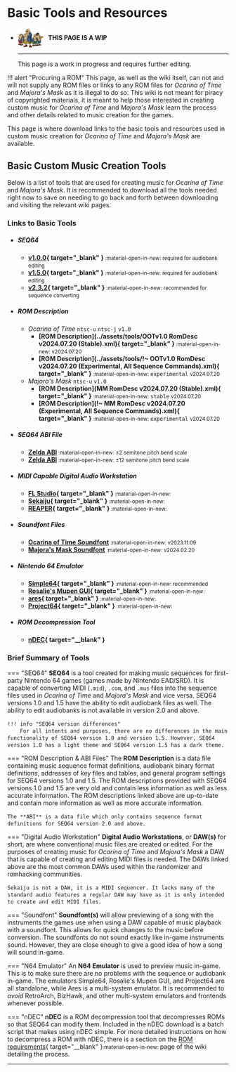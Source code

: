 # Basic Tools and Resources

<div class="grid cards" markdown>

-   <img style="width:58.5px; height:auto; vertical-align: middle;" src="../../assets/images/carpenters.png"> <b>&nbsp;&nbsp;THIS PAGE IS A WIP</b>
  
    ---

    This page is a work in progress and requires further editing.

</div>

<style>
  .md-typeset h5 {
    font-size: .7rem;
    color: var(--md-typeset-color);
    margin: 0;
    text-transform: none;
  }
</style>

!!! alert "Procuring a ROM"
    This page, as well as the wiki itself, can not and will not supply any ROM files or links to any ROM files for *Ocarina of Time* and *Majora's Mask* as it is illegal to do so. This wiki is not meant for piracy of copyrighted materials, it is meant to help those interested in creating custom music for *Ocarina of Time* and *Majora's Mask* learn the process and other details related to music creation for the games.

This page is where download links to the basic tools and resources used in custom music creation for *Ocarina of Time* and *Majora's Mask* are available.

## Basic Custom Music Creation Tools
Below is a list of tools that are used for creating music for *Ocarina of Time* and *Majora's Mask*. It is recommended to download all the tools needed right now to save on needing to go back and forth between downloading and visiting the relevant wiki pages.

### Links to Basic Tools
- ##### **SEQ64**
    - **[v1.0.0](https://github.com/sauraen/seq64/releases/tag/V1.0){ target="_blank" }**<small> :material-open-in-new: </small><small>required for audiobank editing</small>
    - **[v1.5.0](https://github.com/sauraen/seq64/releases/tag/V1.5){ target="_blank" }**<small> :material-open-in-new: </small><small>required for audiobank editing</small>
    - **[v2.3.2](https://github.com/sauraen/seq64/releases/tag/2.3.2){ target="_blank" }**<small> :material-open-in-new: </small><small>recommended for sequence converting</small>
- ##### **ROM Description**
    - *Ocarina of Time* `ntsc-u` `ntsc-j` `v1.0`
        - **[ROM Description](../assets/tools/OOTv1.0 RomDesc v2024.07.20 (Stable).xml){ target="_blank" }**<small> :material-open-in-new: </small><small>v2024.07.20</small>
        - **[ROM Description](../assets/tools/!~ OOTv1.0 RomDesc v2024.07.20 (Experimental, All Sequence Commands).xml){ target="_blank" }**<small> :material-open-in-new: </small>`experimental` <small>v2024.07.20</small>
    - *Majora's Mask* `ntsc-u` `v1.0`
        - **[ROM Description](MM RomDesc v2024.07.20 (Stable).xml){ target="_blank" }**<small> :material-open-in-new: </small>`stable` <small>v2024.07.20</small>
        - **[ROM Description](!~ MM RomDesc v2024.07.20 (Experimental, All Sequence Commands).xml){ target="_blank" }**<small> :material-open-in-new: </small>`experimental` <small>v2024.07.20</small>
- ##### **SEQ64 ABI File**
    - **[Zelda ABI](#)**<small> :material-open-in-new: </small><small>±2 semitone pitch bend scale</small>
    - **[Zelda ABI](#)**<small> :material-open-in-new: </small><small>±12 semitone pitch bend scale</small>
- ##### **MIDI Capable Digital Audio Workstation**
    - **[FL Studio](https://www.image-line.com/fl-studio-download/){ target="_blank" }**<small> :material-open-in-new: </small>
    - **[Sekaiju](https://openmidiproject.opal.ne.jp/Sekaiju_en.html){ target="_blank" }**<small> :material-open-in-new: </small>
    - **[REAPER](https://www.reaper.fm/download.php){ target="_blank" }**<small> :material-open-in-new: </small>
- ##### **Soundfont Files**
    - **[Ocarina of Time Soundfont](#)**<small> :material-open-in-new: </small><small>v2023.11.09</small>
    - **[Majora's Mask Soundfont](#)**<small> :material-open-in-new: </small><small>v2024.02.20</small>
- ##### **Nintendo 64 Emulator**
    - **[Simple64](https://github.com/simple64/simple64/releases){ target="_blank" }**<small> :material-open-in-new: </small><small>recommended</small>
    - **[Rosalie's Mupen GUI](https://github.com/Rosalie241/RMG/releases){ target="_blank" }**<small> :material-open-in-new: </small>
    - **[ares](https://github.com/ares-emulator/ares/releases){ target="_blank" }**<small> :material-open-in-new: </small>
    - **[Project64](https://www.pj64-emu.com/public-releases){ target="_blank" }**<small> :material-open-in-new: </small>
- ##### **ROM Decompression Tool**
    - **[nDEC](../assets/tools/nDEC.zip){ target="__blank" }**

### Brief Summary of Tools
=== "SEQ64"
    **SEQ64** is a tool created for making music sequences for first-party Nintendo 64 games (games made by Nintendo EAD/SRD). It is capable of converting MIDI (`.mid`), `.com`, and `.mus` files into the sequence files used in *Ocarina of Time* and *Majora's Mask* and vice versa. SEQ64 versions 1.0 and 1.5 have the ability to edit audiobank files as well. The ability to edit audiobanks is not available in version 2.0 and above.

    !!! info "SEQ64 version differences"
        For all intents and purposes, there are no differences in the main functionality of SEQ64 version 1.0 and version 1.5. However, SEQ64 version 1.0 has a light theme and SEQ64 version 1.5 has a dark theme.

=== "ROM Description & ABI Files"
    The **ROM Description** is a data file containing music sequence format definitions, audiobank binary format definitions, addresses of key files and tables, and general program settings for SEQ64 versions 1.0 and 1.5. The ROM descriptions provided with SEQ64 versions 1.0 and 1.5 are very old and contain less information as well as less accurate information. The ROM descriptions linked above are up-to-date and contain more information as well as more accurate information.
    
    The **ABI** is a data file which only contains sequence format definitions for SEQ64 version 2.0 and above.

=== "Digital Audio Workstation"
    **Digital Audio Workstations**, or **DAW(s)** for short, are where conventional music files are created or edited. For the purposes of creating music for *Ocarina of Time* and *Majora's Mask* a DAW that is capable of creating and editing MIDI files is needed. The DAWs linked above are the most common DAWs used within the randomizer and romhacking communities.
    
    Sekaiju is not a DAW, it is a MIDI sequencer. It lacks many of the standard audio features a regular DAW may have as it is only intended to create and edit MIDI files.

=== "Soundfont"
    **Soundfont(s)** will allow previewing of a song with the instruments the games use when using a DAW capable of music playback with a soundfont. This allows for quick changes to the music before conversion. The soundfonts do not sound exactly like in-game instruments sound. However, they are close enough to give a good idea of how a song will sound in-game.

=== "N64 Emulator"
    An **N64 Emulator** is used to preview music in-game. This is to make sure there are no problems with the sequence or audiobank in-game. The emulators Simple64, Rosalie's Mupen GUI, and Project64 are all standalone, while Ares is a multi-system emulator. It is recommended to *avoid* RetroArch, BizHawk, and other multi-system emulators and frontends whenever possible.

=== "nDEC"
    **nDEC** is a ROM decompression tool that decompresses ROMs so that SEQ64 can modify them. Included in the nDEC download is a batch script that makes using nDEC simple. For more detailed instructions on how to decompress a ROM with nDEC, there is a section on the [ROM requirements](../requirements/#decompressing-a-rom){ target="__blank" }<small>:material-open-in-new: </small> page of the wiki detailing the process.

-----